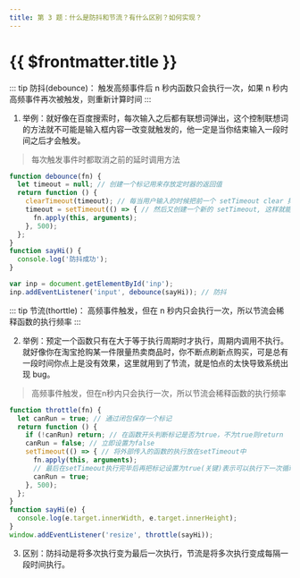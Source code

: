 ```yaml
---
title: 第 3 题：什么是防抖和节流？有什么区别？如何实现？
---
```

# {{ $frontmatter.title }}
::: tip 防抖(debounce)：
触发高频事件后 n 秒内函数只会执行一次，如果 n 秒内高频事件再次被触发，则重新计算时间
:::

1. 举例：就好像在百度搜索时，每次输入之后都有联想词弹出，这个控制联想词的方法就不可能是输入框内容一改变就触发的，他一定是当你结束输入一段时间之后才会触发。
> 每次触发事件时都取消之前的延时调用方法
```js
function debounce(fn) {
  let timeout = null; // 创建一个标记用来存放定时器的返回值
  return function () {
    clearTimeout(timeout); // 每当用户输入的时候把前一个 setTimeout clear 掉
    timeout = setTimeout(() => { // 然后又创建一个新的 setTimeout, 这样就能保证输入字符后的 interval 间隔内如果还有字符输入的话，就不会执行 fn 函数
      fn.apply(this, arguments);
    }, 500);
  };
}
function sayHi() {
  console.log('防抖成功');
}

var inp = document.getElementById('inp');
inp.addEventListener('input', debounce(sayHi)); // 防抖
```

::: tip 节流(thorttle)：
高频事件触发，但在 n 秒内只会执行一次，所以节流会稀释函数的执行频率
:::

2. 举例：预定一个函数只有在大于等于执行周期时才执行，周期内调用不执行。就好像你在淘宝抢购某一件限量热卖商品时，你不断点刷新点购买，可是总有一段时间你点上是没有效果，这里就用到了节流，就是怕点的太快导致系统出现 bug。
> 高频事件触发，但在n秒内只会执行一次，所以节流会稀释函数的执行频率
```js
function throttle(fn) {
  let canRun = true; // 通过闭包保存一个标记
  return function () {
    if (!canRun) return; // 在函数开头判断标记是否为true，不为true则return
    canRun = false; // 立即设置为false
    setTimeout(() => { // 将外部传入的函数的执行放在setTimeout中
      fn.apply(this, arguments);
      // 最后在setTimeout执行完毕后再把标记设置为true(关键)表示可以执行下一次循环了。当定时器没有执行的时候标记永远是false，在开头被return掉
      canRun = true;
    }, 500);
  };
}
function sayHi(e) {
  console.log(e.target.innerWidth, e.target.innerHeight);
}
window.addEventListener('resize', throttle(sayHi));
```

3. 区别：防抖动是将多次执行变为最后一次执行，节流是将多次执行变成每隔一段时间执行。
